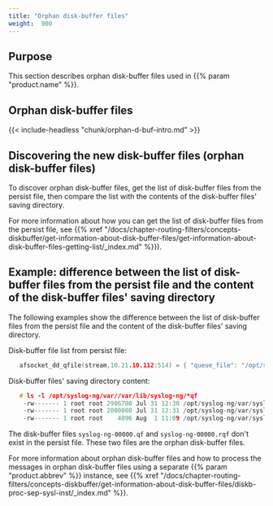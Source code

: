 ```yaml
---
title: "Orphan disk-buffer files"
weight:  900
---
```

<!-- DISCLAIMER: This file is based on the syslog-ng Open Source Edition documentation https://github.com/balabit/syslog-ng-ose-guides/commit/2f4a52ee61d1ea9ad27cb4f3168b95408fddfdf2 and is used under the terms of The syslog-ng Open Source Edition Documentation License. The file has been modified by Axoflow. -->

## Purpose

This section describes orphan disk-buffer files used in {{% param "product.name" %}}.


## Orphan disk-buffer files

{{< include-headless "chunk/orphan-d-buf-intro.md" >}}



## Discovering the new disk-buffer files (orphan disk-buffer files)

To discover orphan disk-buffer files, get the list of disk-buffer files from the persist file, then compare the list with the contents of the disk-buffer files' saving directory.

For more information about how you can get the list of disk-buffer files from the persist file, see {{% xref "/docs/chapter-routing-filters/concepts-diskbuffer/get-information-about-disk-buffer-files/get-information-about-disk-buffer-files-getting-list/_index.md" %}}).



## Example: difference between the list of disk-buffer files from the persist file and the content of the disk-buffer files' saving directory

The following examples show the difference between the list of disk-buffer files from the persist file and the content of the disk-buffer files' saving directory.

Disk-buffer file list from persist file:

```c
   afsocket_dd_qfile(stream,10.21.10.112:514) = { "queue_file": "/opt/syslog-ng/var/syslog-ng-00001.rqf" }
```

Disk-buffer files' saving directory content:

```c
   # ls -l /opt/syslog-ng/var//var/lib/syslog-ng/*qf
    -rw------- 1 root root 2986780 Jul 31 12:30 /opt/syslog-ng/var/syslog-ng-00000.qf/var/lib/syslog-ng/syslog-ng-00000.qf
    -rw------- 1 root root 2000080 Jul 31 12:31 /opt/syslog-ng/var/syslog-ng-00000.rqf
    -rw------- 1 root root    4096 Aug  1 11:09 /opt/syslog-ng/var/syslog-ng-00001.rqf
```


The disk-buffer files `syslog-ng-00000.qf` and `syslog-ng-00000.rqf` don't exist in the persist file. These two files are the orphan disk-buffer files.

For more information about orphan disk-buffer files and how to process the messages in orphan disk-buffer files using a separate {{% param "product.abbrev" %}} instance, see {{% xref "/docs/chapter-routing-filters/concepts-diskbuffer/get-information-about-disk-buffer-files/diskb-proc-sep-sysl-inst/_index.md" %}}.
